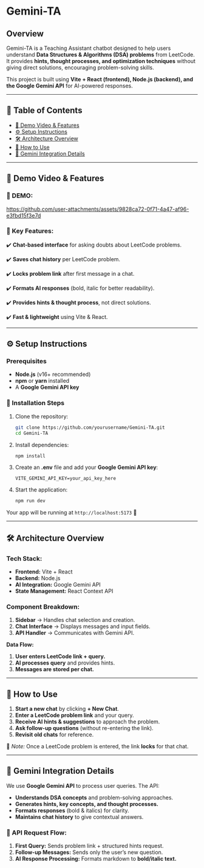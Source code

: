 # Gemini-TA

## Overview
Gemini-TA is a Teaching Assistant chatbot designed to help users understand **Data Structures & Algorithms (DSA) problems** from LeetCode. It provides **hints, thought processes, and optimization techniques** without giving direct solutions, encouraging problem-solving skills.

This project is built using **Vite + React (frontend), Node.js (backend), and the Google Gemini API** for AI-powered responses.

---

## 📑 Table of Contents
- [🎥 Demo Video & Features](#-demo-video--features)
- [⚙️ Setup Instructions](#%EF%B8%8F-setup-instructions)
- [🛠️ Architecture Overview](#%EF%B8%8F-architecture-overview)
- [🚀 How to Use](#-how-to-use)
- [🤖 Gemini Integration Details](#-gemini-integration-details)

---

## 🎥 Demo Video & Features

### 🔹 DEMO:

https://github.com/user-attachments/assets/9828ca72-0f71-4a47-af96-e3fbd15f3e7d



### 🔹 Key Features:
✔️ **Chat-based interface** for asking doubts about LeetCode problems.

✔️ **Saves chat history** per LeetCode problem.

✔️ **Locks problem link** after first message in a chat.

✔️ **Formats AI responses** (bold, italic for better readability).

✔️ **Provides hints & thought process**, not direct solutions.

✔️ **Fast & lightweight** using Vite & React.

---

## ⚙️ Setup Instructions

### Prerequisites
- **Node.js** (v16+ recommended)
- **npm** or **yarn** installed
- A **Google Gemini API key**

### 🔧 Installation Steps
1. Clone the repository:
   ```sh
   git clone https://github.com/yourusername/Gemini-TA.git
   cd Gemini-TA
   ```
2. Install dependencies:
   ```sh
   npm install
   ```
3. Create an **.env** file and add your **Google Gemini API key**:
   ```env
   VITE_GEMINI_API_KEY=your_api_key_here
   ```
4. Start the application:
   ```sh
   npm run dev
   ```

Your app will be running at `http://localhost:5173` 🚀

---

## 🛠️ Architecture Overview
### **Tech Stack:**
- **Frontend:** Vite + React
- **Backend:** Node.js
- **AI Integration:** Google Gemini API
- **State Management:** React Context API

### **Component Breakdown:**
1. **Sidebar** → Handles chat selection and creation.
2. **Chat Interface** → Displays messages and input fields.
3. **API Handler** → Communicates with Gemini API.

**Data Flow:**
1. **User enters LeetCode link + query.**
2. **AI processes query** and provides hints.
3. **Messages are stored per chat.**

---

## 🚀 How to Use
1. **Start a new chat** by clicking **+ New Chat**.
2. **Enter a LeetCode problem link** and your query.
3. **Receive AI hints & suggestions** to approach the problem.
4. **Ask follow-up questions** (without re-entering the link).
5. **Revisit old chats** for reference.

🔹 *Note:* Once a LeetCode problem is entered, the link **locks** for that chat.

---

## 🤖 Gemini Integration Details
We use **Google Gemini API** to process user queries. The API:
- **Understands DSA concepts** and problem-solving approaches.
- **Generates hints, key concepts, and thought processes.**
- **Formats responses** (bold & italics) for clarity.
- **Maintains chat history** to give contextual answers.

### 🔹 API Request Flow:
1. **First Query:** Sends problem link + structured hints request.
2. **Follow-up Messages:** Sends only the user’s new question.
3. **AI Response Processing:** Formats markdown to **bold/italic text.**


